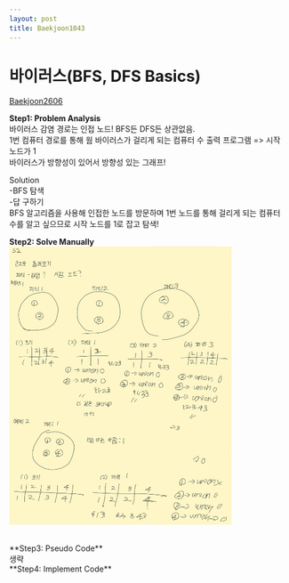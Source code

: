 ```yaml
---
layout: post
title: Baekjoon1043
---
```


# 바이러스(BFS, DFS Basics) #
[Baekjoon2606](https://www.acmicpc.net/problem/1043)


**Step1: Problem Analysis**<br/>
바이러스 감염 경로는 인접 노드! BFS든 DFS든 상관없음.<br/>
1번 컴퓨터 경로를 통해 웜 바이러스가 걸리게 되는 컴퓨터 수 출력 프로그램 => 시작 노드가 1<br/>
바이러스가 방향성이 있어서 방향성 있는 그래프!

Solution<br/>
-BFS 탐색<br/>
-답 구하기<br/>
BFS 알고리즘을 사용해 인접한 노드를 방문하며 1번 노드를 통해 걸리게 되는 컴퓨터 수를 알고 싶으므로 시작 노드를 1로 잡고 탐색! <br/>

**Step2: Solve Manually**<br/>
<img src="/_images/Baek1043_1.jpg" width="400" height="500">

<br/>
**Step3: Pseudo Code**<br/>
생략
<br/>
**Step4: Implement Code** 
<script src="https://gist.github.com/growingpenguin/767e01f4557868e2d62b39429857906c.js"></script>
